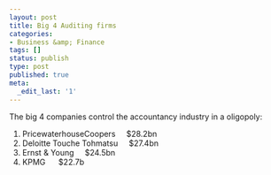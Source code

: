 ```yaml
---
layout: post
title: Big 4 Auditing firms
categories:
- Business &amp; Finance
tags: []
status: publish
type: post
published: true
meta:
  _edit_last: '1'
---
```

The big 4 companies control the accountancy industry in a oligopoly:

1. PricewaterhouseCoopers     $28.2bn
2. Deloitte Touche Tohmatsu     $27.4bn
3. Ernst & Young     $24.5bn
4. KPMG      $22.7b
